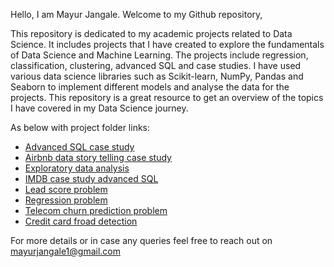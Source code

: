 Hello, I am Mayur Jangale. Welcome to my Github repository,

This repository is dedicated to my academic projects related to Data Science. It includes projects that I have created to explore the fundamentals of Data Science and Machine Learning. The projects include regression, classification, clustering, advanced SQL and case studies. I have used various data science libraries such as Scikit-learn, NumPy, Pandas and Seaborn to implement different models and analyse the data for the projects. This repository is a great resource to get an overview of the topics I have covered in my Data Science journey.

As below with project folder links:
- [Advanced SQL case study](https://github.com/mayur-jangale/MAYUR-JANGALE.GITHUB.IO/tree/Feature_initial/Advanced%20SQL%20case%20study) 
- [Airbnb data story telling case study](https://github.com/mayur-jangale/MAYUR-JANGALE.GITHUB.IO/tree/Feature_initial/Airbnb%20case%20study%20data%20storytelling)
- [Exploratory data analysis](https://github.com/mayur-jangale/MAYUR-JANGALE.GITHUB.IO/tree/Feature_initial/Exploratory%20data%20analysis) 
- [IMDB case study advanced SQL](https://github.com/mayur-jangale/MAYUR-JANGALE.GITHUB.IO/tree/Feature_initial/IMDB%20case%20study%20-%20advaced%20SQL)
- [Lead score problem](https://github.com/mayur-jangale/MAYUR-JANGALE.GITHUB.IO/tree/Feature_initial/Lead%20score%20problem)
- [Regression problem](https://github.com/mayur-jangale/MAYUR-JANGALE.GITHUB.IO/tree/Feature_initial/Regression%20problem)
- [Telecom churn prediction problem ](https://github.com/mayur-jangale/MAYUR-JANGALE.GITHUB.IO/tree/Feature_initial/Telecom%20churn%20prediction%20problem)
- [Credit card froad detection](https://github.com/mayur-jangale/MAYUR-JANGALE.GITHUB.IO/tree/master/Credit%20card%20froad%20detection%20-%20capstone%20project)


For more details or in case any queries feel free to reach out on [mayurjangale1@gmail.com](mailto:mayurjangale1@gmail.com)
